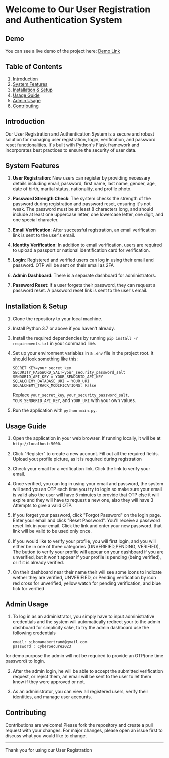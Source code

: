 # Welcome to Our User Registration and Authentication System

## Demo

You can see a live demo of the project here: [Demo Link](https://yourdemolink.com)


## Table of Contents
1. [Introduction](#introduction)
2. [System Features](#system-features)
3. [Installation & Setup](#installation--setup)
4. [Usage Guide](#usage-guide)
5. [Admin Usage](#admin-usage)
6. [Contributing](#contributing)

## Introduction

Our User Registration and Authentication System is a secure and robust solution for managing user registration, login, verification, and password reset functionalities. It's built with Python's Flask framework and incorporates best practices to ensure the security of user data.

## System Features

1. **User Registration**: New users can register by providing necessary details including email, password, first name, last name, gender, age, date of birth, marital status, nationality, and profile photo.

2. **Password Strength Check**: The system checks the strength of the password during registration and password reset, ensuring it's not weak. The password must be at least 8 characters long, and should include at least one uppercase letter, one lowercase letter, one digit, and one special character.

3. **Email Verification**: After successful registration, an email verification link is sent to the user's email.

4. **Identity Verification**: In addition to email verification, users are required to upload a passport or national identification card for verification.

5. **Login**: Registered and verified users can log in using their email and password. OTP will be sent on their email as 2FA

6. **Admin Dashboard**: There is a separate dashboard for administrators.

7. **Password Reset**: If a user forgets their password, they can request a password reset. A password reset link is sent to the user's email.

## Installation & Setup

1. Clone the repository to your local machine.

2. Install Python 3.7 or above if you haven't already.

3. Install the required dependencies by running `pip install -r requirements.txt` in your command line.

4. Set up your environment variables in a `.env` file in the project root. It should look something like this:

    ```dotenv
    SECRET_KEY=your_secret_key
    SECURITY_PASSWORD_SALT=your_security_password_salt
    SENDGRID_API_KEY = YOUR_SENDGRID_API_KEY
    SQLALCHEMY_DATABASE_URI = YOUR_URI
    SQLALCHEMY_TRACK_MODIFICATIONS: False
    
    ```

    Replace `your_secret_key`, `your_security_password_salt`, `YOUR_SENDGRID_API_KEY`, and `YOUR_URI` with your own values.

5. Run the application with `python main.py`.

## Usage Guide

1. Open the application in your web browser. If running locally, it will be at `http://localhost:5000`.

2. Click "Register" to create a new account. Fill out all the required fields. Upload yout profile picture, as it is required during registration

3. Check your email for a verification link. Click the link to verify your email.

4. Once verified, you can log in using your email and password, the system will send you an OTP each time you try to login so make sure your email is valid also the user will have 5 minutes to provide that OTP
   else it will expire and they will have to request a new one, also they will have 3 Attempts to give a valid OTP.

5. If you forget your password, click "Forgot Password" on the login page. Enter your email and click "Reset Password". You'll receive a password reset link in your email. Click the link and enter your new password.
   that link will be valid to be used only once.

6. If you would like to verify your profile, you will first login, and you will either be in one of three categories (UNVERIFIED,PENDING, VERIFIED), The button to verify your profile will appear on your dashboard if
you are unverified, but it won't appear if your profile is pending (being verified), or if it is already verified.

7. On their dashboard near their name their will see some icons to indicate wether they are verified, UNVERIFIED, or Pending verification by icon red cross for unverified, yellow watch for pending verification, and blue tick for verified


## Admin Usage

1. To log in as an administrator, you simply have to input administrative credentials and the system will automatically redirect your to the admin dashboard for simplicity sake, to try the admin dashboard 
use the following credentials
    ```
	email: sibomanabertrand@gmail.com
	password : CyberSecure2023
    ```
for demo purpose the admin will not be required to provide an OTP(one time password) to login.


2. After the admin login, he will be able to accept the submitted verification request, or reject them, an email will be sent to the user to let them know if they were approved or not.

3. As an administrator, you can view all registered users, verify their identities, and manage user accounts.

## Contributing

Contributions are welcome! Please fork the repository and create a pull request with your changes. For major changes, please open an issue first to discuss what you would like to change.

---

Thank you for using our User Registration
